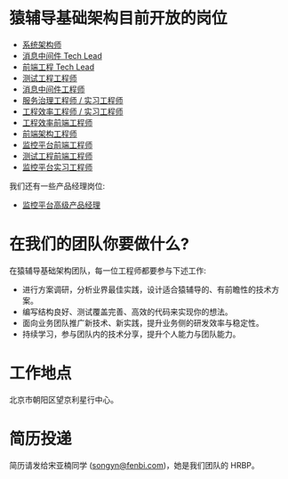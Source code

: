 # 猿辅导基础架构目前开放的岗位

* [系统架构师](architect.md)
* [消息中间件 Tech Lead](tech-lead-message-queue.md)
* [前端工程 Tech Lead](tech-lead-frontend-engineering.md)
* [测试工程工程师](engineer-testing.md)
* [消息中间件工程师](engineer-message-queue.md)
* [服务治理工程师 / 实习工程师](engineer-service-governance.md)
* [工程效率工程师 / 实习工程师](engineer-engineering.md)
* [工程效率前端工程师](frontend-engineer-engineering.md)
* [前端架构工程师](frontend-engineer-architecture.md)
* [监控平台前端工程师](frontend-engineer-monitoring.md)
* [测试工程前端工程师](frontend-engineer-testing.md)
* [监控平台实习工程师](intern-engineer-monitoring.md)

我们还有一些产品经理岗位:
* [监控平台高级产品经理](pm-monitoring.md)

# 在我们的团队你要做什么?

在猿辅导基础架构团队，每一位工程师都要参与下述工作:
* 进行方案调研，分析业界最佳实践，设计适合猿辅导的、有前瞻性的技术方案。
* 编写结构良好、测试覆盖完善、高效的代码来实现你的想法。
* 面向业务团队推广新技术、新实践，提升业务侧的研发效率与稳定性。
* 持续学习，参与团队内的技术分享，提升个人能力与团队能力。

# 工作地点

北京市朝阳区望京利星行中心。

# 简历投递

简历请发给宋亚楠同学 (songyn@fenbi.com)，她是我们团队的 HRBP。

